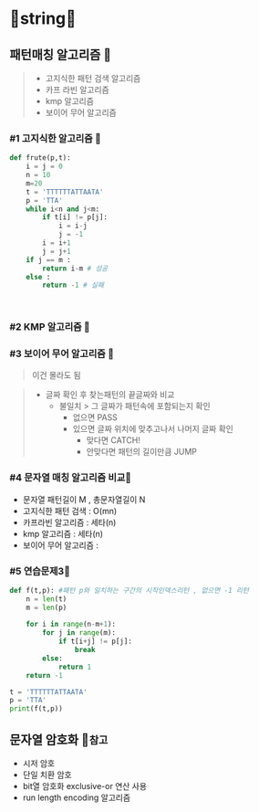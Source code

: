 # 🦓string🐴

## 패턴매칭 알고리즘 🌲
> + 고지식한 패턴 검색 알고리즘
> + 카프 라빈 알고리즘
> + kmp 알고리즘
> + 보이어 무어 알고리즘
### #1 고지식한 알고리즘 🌼
```python
def frute(p,t):
    i = j = 0
    n = 10
    m=20
    t = 'TTTTTTATTAATA'
    p = 'TTA'
    while i<n and j<m:
        if t[i] != p[j]:
            i = i-j
            j = -1
        i = i+1
        j = j+1
    if j == m :
        return i-m # 성공
    else :
        return -1 # 실패

        
```
### #2 KMP 알고리즘 🌻

### #3 보이어 무어 알고리즘 🌷
> 이건 몰라도 됨  

> + 글짜 확인 후 찾는패턴의 끝글짜와 비교
>   + 불일치 > 그 글짜가 패턴속에 포함되는지 확인
>       + 없으면 PASS
>       + 있으면 글짜 위치에 맞추고나서 나머지 글짜 확인
>           + 맞다면 CATCH!
>           + 안맞다면 패턴의 길이만큼 JUMP
### #4 문자열 매칭 알고리즘 비교🌾
+ 문자열 패턴길이 M , 총문자열길이 N
+ 고지식한 패턴 검색 : O(mn)
+ 카프라빈 알고리즘 : 세타(n)
+ kmp 알고리즘 : 세타(n)
+ 보이어 무어 알고리즘 : 
### #5 연습문제3🌿
```python
def f(t,p): #패턴 p와 일치하는 구간의 시작인덱스리턴 , 없으면 -1 리턴
    n = len(t)
    m = len(p)
    
    for i in range(n-m+1):
        for j in range(m):
            if t[i+j] != p[j]:
                break
        else:
            return 1
    return -1

t = 'TTTTTTATTAATA'
p = 'TTA'
print(f(t,p))
```
## 문자열 암호화 🌳`참고`
+ 시저 암호
+ 단일 치환 암호
+ bit열 암호화 exclusive-or 연산 사용
+ run length encoding 알고리즘